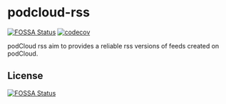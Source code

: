 # podcloud-rss 
[![FOSSA Status](https://app.fossa.io/api/projects/git%2Bgithub.com%2FPodShows%2Fpodcloud-rss.svg?type=shield)](https://app.fossa.io/projects/git%2Bgithub.com%2FPodShows%2Fpodcloud-rss?ref=badge_shield)
[![codecov](https://codecov.io/gh/PodShows/podcloud-rss/branch/master/graph/badge.svg)](https://codecov.io/gh/PodShows/podcloud-rss)

podCloud rss aim to provides a reliable rss versions of feeds created on podCloud.

## License
[![FOSSA Status](https://app.fossa.io/api/projects/git%2Bgithub.com%2FPodShows%2Fpodcloud-rss.svg?type=large)](https://app.fossa.io/projects/git%2Bgithub.com%2FPodShows%2Fpodcloud-rss?ref=badge_large)

